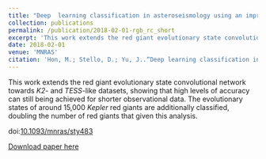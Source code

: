 ```yaml
---
title: "Deep  learning classification in asteroseismology using an improved neural network: results on 15,000 *Kepler* red giants and  applications to K2 and TESS data"
collection: publications
permalink: /publication/2018-02-01-rgb_rc_short
excerpt: 'This work extends the red giant evolutionary state convolutional network towards *K2*- and *TESS*-like datasets, showing that high levels of accuracy can still being achieved for shorter observational data.  The evolutionary states of around 15,000 *Kepler* red giants are additionally classified, doubling the number of red giants that given this analysis.'
date: 2018-02-01
venue: 'MNRAS'
citation: 'Hon, M.; Stello, D.; Yu, J..“Deep learning classification in asteroseismology using an improved neural network: result on 15000  Kepler red giants and applications to K2 and TESS data”, 2018, MNRAS, 476, 3233.'
---
```

This work extends the red giant evolutionary state convolutional network towards *K2*- and *TESS*-like datasets, showing that high levels of accuracy can still being achieved for shorter observational data.  The evolutionary states of around 15,000 *Kepler* red giants are additionally classified, doubling the number of red giants that given this analysis.

doi:[10.1093/mnras/sty483](https://arxiv.org/ct?url=https%3A%2F%2Fdx.doi.org%2F10.1093%2Fmnras%2Fsty483&v=1ceb833f)

[Download paper here](https://arxiv.org/pdf/1802.07260)

